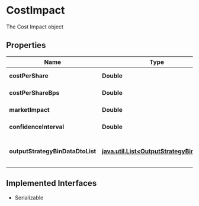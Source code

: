 

# CostImpact

The Cost Impact object

## Properties

Name | Type | Description | Notes
------------ | ------------- | ------------- | -------------
**costPerShare** | **Double** | Cost Per Share |  [optional]
**costPerShareBps** | **Double** | Cost Per Share Bps |  [optional]
**marketImpact** | **Double** | Market Impact |  [optional]
**confidenceInterval** | **Double** | Confidence Interval |  [optional]
**outputStrategyBinDataDtoList** | [**java.util.List&lt;OutputStrategyBinData&gt;**](OutputStrategyBinData.md) | Output Strategy Bin Data List |  [optional]


## Implemented Interfaces

* Serializable


